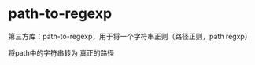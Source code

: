 # path-to-regexp

第三方库：path-to-regexp，用于将一个字符串正则（路径正则，path regxp）

<Route path="xxxx/:id/:page">

将path中的字符串转为 真正的路径